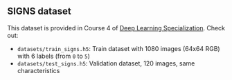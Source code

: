## SIGNS dataset

This dataset is provided in Course 4 of [Deep Learning Specialization](https://www.coursera.org/specializations/deep-learning).
Check out:
+ `datasets/train_signs.h5`: Train dataset with 1080 images (64x64 RGB) with 6 labels (from `0` to `5`)
+ `datasets/test_signs.h5`: Validation dataset, 120 images, same characteristics